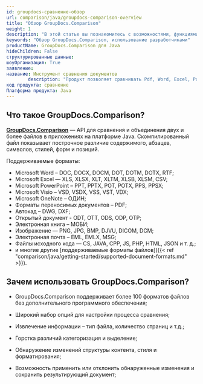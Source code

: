 ```yaml
---
id: groupdocs-сравнение-обзор
url: comparison/java/groupdocs-comparison-overview
title: "Обзор GroupDocs.Comparison"
weight: 1
description: "В этой статье вы познакомитесь с возможностями, функциями, поддерживаемыми форматами файлов и использованием разработчиками GroupDocs.Comparison for Java — API для сравнения двух или более файлов и определения различий между ними."
keywords: "Обзор GroupDocs.Comparison, использование разработчиками"
productName: GroupDocs.Comparison для Java
hideChildren: False
структурированные данные:
шоуОрганизация: True
заявление:
название: Инструмент сравнения документов
        description: "Продукт позволяет сравнивать Pdf, Word, Excel, PowerPoint, AutoCad, Image, Code и многие другие форматы файлов. API сравнения также поддерживает принятие или отклонение изменений, извлечение информации о документе и создание отчета о сравнении."
код продукта: сравнение
Платформа продукта: Java
---
```

## Что такое GroupDocs.Comparison?
**[GroupDocs.Comparison](https://products.groupdocs.com/comparison/java)** — API для сравнения и объединения двух и более файлов в приложениях на платформе Java. Скомпилированный файл показывает построчное различие содержимого, абзацев, символов, стилей, форм и позиций.

Поддерживаемые форматы:

* Microsoft Word – DOC, DOCX, DOCM, DOT, DOTM, DOTX, RTF;
* Microsoft Excel — XLS, XLSX, XLT, XLTM, XLSB, XLSM, CSV;
* Microsoft PowerPoint – PPT, PPTX, POT, POTX, PPS, PPSX;
* Microsoft Visio – VSD, VSDX, VSS, VST, VDX;
* Microsoft OneNote – ОДИН;
* Форматы переносимых документов – PDF;
* Автокад – DWG, DXF;
* Открытый документ - ODT, OTT, ODS, ODP, OTP;
* Электронная книга – МОБИ;
* Изображение — PNG, JPG, BMP, DJVU, DICOM, DCM;
* Электронная почта – EML, EMLX, MSG;
* Файлы исходного кода — CS, JAVA, CPP, JS, PHP, HTML, JSON и т. д.;
* и многие другие [поддерживаемые форматы файлов]({{< ref "comparison/java/getting-started/supported-document-formats.md" >}}).
    


## Зачем использовать GroupDocs.Comparison?

* GroupDocs.Comparison поддерживает более 100 форматов файлов без дополнительного программного обеспечения;

* Широкий набор опций для настройки процесса сравнения;

* Извлечение информации – тип файла, количество страниц и т.д.;

* Горстка различий категоризация и выделение;

* Обнаружение изменений структуры контента, стиля и форматирования;

* Возможность применить или отклонить обнаруженные изменения и сохранить результирующий документ;

